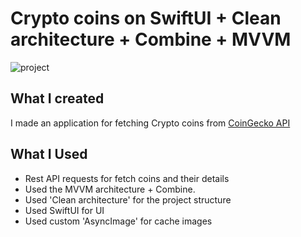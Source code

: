 #  Crypto coins on SwiftUI + Clean architecture + Combine + MVVM

![project](project.gif)

## What I created

I made an application for fetching Crypto coins from [CoinGecko API](https://www.coingecko.com/api/documentations/v3#/)

## What I Used

* Rest API requests for fetch coins and their details
* Used the MVVM architecture + Combine. 
* Used 'Clean architecture' for the project structure
* Used SwiftUI for UI
* Used custom 'AsyncImage' for cache images
